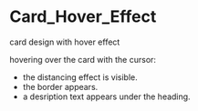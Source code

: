 # Card_Hover_Effect

card design with hover effect

hovering over the card with the cursor:
* the distancing effect is visible.
* the border appears.
* a desription text appears under the heading.

